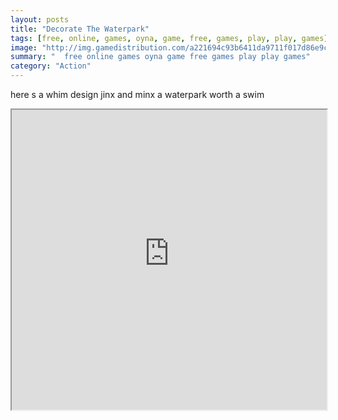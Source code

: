 ```yaml
---
layout: posts
title: "Decorate The Waterpark"
tags: [free, online, games, oyna, game, free, games, play, play, games]
image: "http://img.gamedistribution.com/a221694c93b6411da9711f017d86e9c9.jpg"
summary: "  free online games oyna game free games play play games"
category: "Action"
---
```


here s a whim design jinx and minx a waterpark worth a swim

<iframe width="100%" height="480px;" src="http://flash.gamedistribution.com?game=a221694c93b6411da9711f017d86e9c9"></iframe>